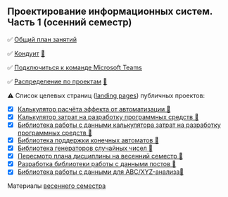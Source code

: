 ## Проектирование информационных систем. Часть 1 (осенний семестр)

✅ [Общий план занятий](https://github.com/stankin/design-part-1/wiki)

✅ [Кондуит](https://docs.google.com/spreadsheets/d/1bKTqLJ_fwtBglIUNzz2MdDjdNV1_TjivVgGB1mNEjXw/edit?usp=sharing) [👣](https://docs.google.com/spreadsheets/d/1RzC8UGs5BOLfuqu_TrQMsynlbSCbhmbmH8lqjVV-p3M/edit?usp=sharing)

✅ [Подключиться к команде Microsoft Teams](https://teams.microsoft.com/l/team/19%3a3j5VmVBBVEdSkyKXdt2fHiyVF_J_QbnIbQkjXcEz3501%40thread.tacv2/conversations?groupId=10a5bf25-5865-486b-8bea-2dd74dc66219&tenantId=fc6821dc-cc93-4bf0-bdd7-a278d6dba3ea)

✅ [Распределение по проектам](https://docs.google.com/spreadsheets/d/1eRRHhjdBd3hSfFsSDqPe2wvHsBamxS_gGKK7vwlGy20/edit?usp=sharing) [👣](https://docs.google.com/spreadsheets/d/1xeEqwI0cFHh2yYPohM6i8j57llVZBQ0uiFibuWjlwGw/edit#gid=0)

⚠️ Список целевых страниц ([landing pages](https://ru.wikipedia.org/wiki/%D0%A6%D0%B5%D0%BB%D0%B5%D0%B2%D0%B0%D1%8F_%D1%81%D1%82%D1%80%D0%B0%D0%BD%D0%B8%D1%86%D0%B0)) публичных проектов:
* [x] [Калькулятор расчёта эффекта от автоматизации 👣](https://github.com/stankin/oop-app/tree/master/EffectsCalc)
* [x] [Калькулятор затрат на разработку программных средств 👣](https://github.com/stankin/oop-app/tree/master/milenchiki)
* [x] [Библиотека работы с данными калькулятора затрат на разработку программных средств 👣](https://github.com/stankin/oop-model/tree/master/practice_team)
* [x] [Библиотека поддержки конечных автоматов 👣](https://github.com/stankin/oop-stat/tree/master/2xApple)
* [x] [Библиотека генераторов случайных чисел 👣](https://github.com/stankin/oop-stat/tree/master/stohastic)
* [x] [Пересмотр плана дисциплины на весенний семестр 👣](https://github.com/stankin/design-part-2)
* [x] [Разработка библиотеки работы с данными постов 👣](https://github.com/monpase007/Praktika)
* [x] [Библиотека работы с данными для ABC/XYZ-анализа👣](https://github.com/PQlavka/stankin-SCRYAM/)

Материалы [весеннего семестра](https://github.com/stankin/design-part-2)
